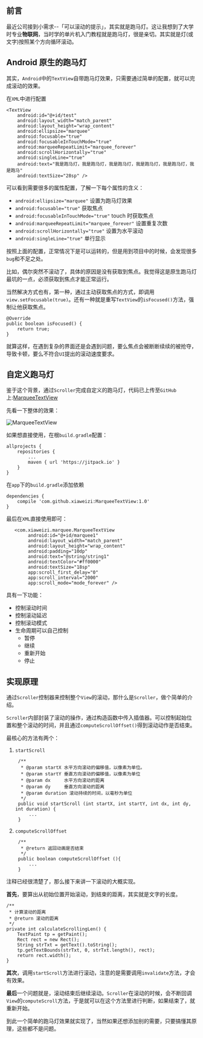 ## 前言

最近公司接到小需求--「可以滚动的提示」，其实就是跑马灯。这让我想到了大学时专业**物联网**，当时学的单片机入门教程就是跑马灯，很是亲切。其实就是灯(或文字)按照某个方向循环滚动。

## Android 原生的跑马灯

其实，`Android`中的`TextView`自带跑马灯效果，只需要通过简单的配置，就可以完成滚动的效果。

在`XML`中进行配置

    <TextView
        android:id="@+id/test"
        android:layout_width="match_parent"
        android:layout_height="wrap_content"
        android:ellipsize="marquee"
        android:focusable="true"
        android:focusableInTouchMode="true"
        android:marqueeRepeatLimit="marquee_forever"
        android:scrollHorizontally="true"
        android:singleLine="true"
        android:text="我是跑马灯，我是跑马灯，我是跑马灯，我是跑马灯，我是跑马灯，我是跑马"
        android:textSize="28sp" />
    
可以看到需要很多的属性配置，了解一下每个属性的含义：

- `android:ellipsize="marquee"` 设置为跑马灯效果
- `android:focusable="true"` 获取焦点
- `android:focusableInTouchMode="true"` touch 时获取焦点
- `android:marqueeRepeatLimit="marquee_forever"` 设置重复次数
- `android:scrollHorizontally="true"` 设置为水平滚动
- `android:singleLine="true"` 单行显示

按照上面的配置，正常情况下是可以运转的，但是用到项目中的时候，会发现很多`bug`和不足之处。

比如，偶尔突然不滚动了，具体的原因是没有获取到焦点。我觉得这是原生跑马灯最坑的一点，必须获取到焦点才能正常运行。

当然解决方式也有，第一种，通过主动获取焦点的方式，即调用`view.setFocusable(true)`。还有一种就是重写`TextView`的`isFocused()`方法，强制让他获取焦点。

    @Override
    public boolean isFocused() {
        return true;
    }
    
就算这样，在遇到复杂的界面还是会遇到问题，要么焦点会被断断续续的被抢夺，导致卡顿，要么不符合`UI`提出的滚动速度要求。


## 自定义跑马灯

鉴于这个背景，通过`Scroller`完成自定义的跑马灯，代码已上传至`GitHub`上:[MarqueeTextView](https://github.com/xiaweizi/MarqueeTextView)

先看一下整体的效果：

![MarqueeTextView](http://upload-images.jianshu.io/upload_images/4043475-693d71be1451c080.gif?imageMogr2/auto-orient/strip%7CimageView2/2/w/1240)

如果想直接使用，在根`build.gradle`配置：

	allprojects {
		repositories {
			...
			maven { url 'https://jitpack.io' }
		}
	}
	
在`app`下的`build.gradle`添加依赖

	dependencies {
		compile 'com.github.xiaweizi:MarqueeTextView:1.0'
	}
	
最后在`XML`直接使用即可：

       <com.xiaweizi.marquee.MarqueeTextView
            android:id="@+id/marquee1"
            android:layout_width="match_parent"
            android:layout_height="wrap_content"
            android:padding="10dp"
            android:text="@string/string1"
            android:textColor="#ff0000"
            android:textSize="18sp"
            app:scroll_first_delay="0"
            app:scroll_interval="2000"
            app:scroll_mode="mode_forever" />
	
具有一下功能：

- 控制滚动时间
- 控制滚动延迟
- 控制滚动模式
- 生命周期可以自己控制
    - 暂停
    - 继续
    - 重新开始
    - 停止

## 实现原理

通过`Scroller`控制器来控制整个`View`的滚动，那什么是`Scroller`，做个简单的介绍。

`Scroller`内部封装了滚动的操作，通过构造函数中传入插值器。可以控制起始位置和整个滚动的时间，并且通过`computeScrollOffset()`得到滚动动作是否结束。

最核心的方法有两个：

1. `startScroll`

        /**
         * @param startX 水平方向滚动的偏移值，以像素为单位。
         * @param startY 垂直方向滚动的偏移值，以像素为单位
         * @param dx     水平方向滚动的距离
         * @param dy     垂直方向滚动的距离
         * @param duration 滚动持续的时间，以毫秒为单位
         */
        public void startScroll (int startX, int startY, int dx, int dy, int duration) {
            ...
        } 
    
2. `computeScrollOffset`

        /**
         * @return 返回动画是否结束
         */
        public boolean computeScrollOffset (){
            ...
        }

注释已经很清楚了，那么接下来讲一下滚动的大概实现。

**首先**，要算出从初始位置开始滚动，到结束的距离，其实就是文字的长度。

    /**
     * 计算滚动的距离
     * @return 滚动的距离
     */
    private int calculateScrollingLen() {
        TextPaint tp = getPaint();
        Rect rect = new Rect();
        String strTxt = getText().toString();
        tp.getTextBounds(strTxt, 0, strTxt.length(), rect);
        return rect.width();
    }
    
**其次**，调用`startScroll`方法进行滚动，注意的是需要调用`invalidate`方法，才会有效果。

**最后**一个问题就是，滚动结束后继续滚动。`Scroller`在滚动的时候，会不断回调`View`的`computeScroll`方法，于是就可以在这个方法里进行判断，如果结束了，就重新开始。

到此一个简单的跑马灯效果就实现了，当然如果还想添加别的需要，只要搞懂其原理，这些都不是问题。
    
